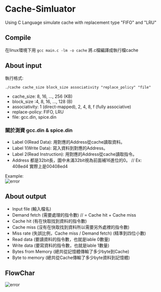 # Cache-Simluator
Using C Language simulate cache with replacement type "FIFO" and "LRU"

## Compile 
在linux環境下用 ```gcc main.c -lm -o cache``` 將.c檔編譯成執行檔cache

## About input
執行格式:
```
./cache cache_size block_size associativity "replace_policy" "file"
```
* cache_size: 8, 16, …, 256 (KB) 
* block_size :4, 8, 16, …, 128 (B) 
* associativity: 1 (direct-mapped), 2, 4, 8, f (fully associative) 
* replace-policy: FIFO, LRU
* file: gcc.din, spice.din 

### 關於測資 gcc.din & spice.din
* Label 0(Read Data): 用對應的Address從cache讀取資料。
* Label 1(Write Data): 寫入資料到對應的Address。
* Label 2(Read Instruction): 用對應的Address從cache讀取指令。
* Address 都是32bit長，圖中未滿32bit視為前面補16進位的0。 // Ex: 408ed4 實際上是00408ed4

Example:<br>
![error](https://github.com/JusticeLeee/Cache-Simluator/blob/master/image.png?raw=true "Example")

## About output
* Input file (輸入檔名)
* Demand fetch (需要處理的指令數) // = Cache hit + Cache miss
* Cache hit (有在快取找到資料的指令數)
* Cache miss (沒有在快取找到資料所以需要另外處裡的指令數)  
* Miss rate (失誤比例，Cache miss / Demand fetch) (精準到四位小數)
* Read data (要讀資料的指令數，也就是lable 0數量)
* Write data (要寫資料的指令數，也就是lable 1數量)
* Bytes from Memory (總共從記憶體傳輸了多少byte到Cache)
* Byte to memory (總共從Cache傳輸了多少byte資料到記憶體)

## FlowChar
![error]( https://images2017.cnblogs.com/blog/841412/201712/841412-20171218152527584-372058249.png "FlowChar")



